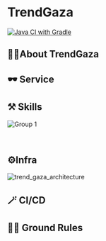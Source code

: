 # TrendGaza
[![Java CI with Gradle](https://github.com/SpringStudy1019/di/actions/workflows/gradle.yml/badge.svg)](https://github.com/SpringStudy1019/di/actions)

## 💁‍♀️About TrendGaza

## 🕶️ Service

## ⚒️ Skills
![Group 1](https://github.com/SpringStudy1019/trend_gaza/assets/46569105/c808db9c-0dd7-409d-a67c-e3eab88d36fe)

<br/>

## ⚙️Infra
![trend_gaza_architecture](https://github.com/SpringStudy1019/trend_gaza/assets/46569105/ba05e72c-b357-4915-9e25-906834247af3)


## 🪄 CI/CD

## 👯‍♀️ Ground Rules
